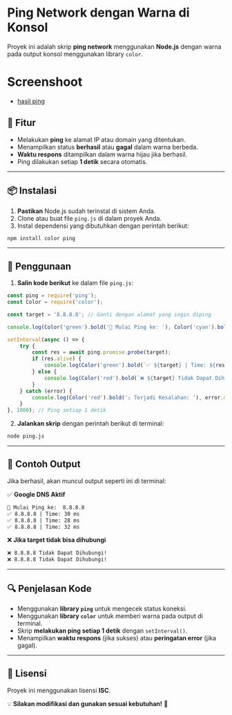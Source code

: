 # Ping Network dengan Warna di Konsol

Proyek ini adalah skrip **ping network** menggunakan **Node.js** dengan warna pada output konsol menggunakan library `color`.

# Screenshoot
- [hasil ping](https://github.com/cuitme/COLOR-CONSOLEJS/blob/main/ss.png)

## 🚀 Fitur
- Melakukan **ping** ke alamat IP atau domain yang ditentukan.
- Menampilkan status **berhasil** atau **gagal** dalam warna berbeda.
- **Waktu respons** ditampilkan dalam warna hijau jika berhasil.
- Ping dilakukan setiap **1 detik** secara otomatis.

---

## 📦 Instalasi
1. **Pastikan** Node.js sudah terinstal di sistem Anda.
2. Clone atau buat file `ping.js` di dalam proyek Anda.
3. Instal dependensi yang dibutuhkan dengan perintah berikut:

```bash
npm install color ping
```

---

## 📝 Penggunaan
1. **Salin kode berikut** ke dalam file `ping.js`:

```javascript
const ping = require('ping');
const Color = require('color');

const target = '8.8.8.8'; // Ganti dengan alamat yang ingin diping

console.log(Color('green').bold('🏓 Mulai Ping ke: '), Color('cyan').bold(target));

setInterval(async () => {
    try {
        const res = await ping.promise.probe(target);
        if (res.alive) {
            console.log(Color('green').bold(`✅ ${target} | Time: ${res.time} ms`));
        } else {
            console.log(Color('red').bold(`❌ ${target} Tidak Dapat Dihubungi!`));
        }
    } catch (error) {
        console.log(Color('red').bold('⚠️ Terjadi Kesalahan: '), error.message);
    }
}, 1000); // Ping setiap 1 detik
```

2. **Jalankan skrip** dengan perintah berikut di terminal:

```bash
node ping.js
```

---

## 🎨 Contoh Output
Jika berhasil, akan muncul output seperti ini di terminal:

✅ **Google DNS Aktif**  
```bash
🏓 Mulai Ping ke:  8.8.8.8
✅ 8.8.8.8 | Time: 30 ms
✅ 8.8.8.8 | Time: 28 ms
✅ 8.8.8.8 | Time: 32 ms
```

❌ **Jika target tidak bisa dihubungi**  
```bash
❌ 8.8.8.8 Tidak Dapat Dihubungi!
❌ 8.8.8.8 Tidak Dapat Dihubungi!
```

---

## 🔍 Penjelasan Kode
- Menggunakan **library `ping`** untuk mengecek status koneksi.
- Menggunakan **library `color`** untuk memberi warna pada output di terminal.
- Skrip **melakukan ping setiap 1 detik** dengan `setInterval()`.
- Menampilkan **waktu respons** (jika sukses) atau **peringatan error** (jika gagal).

---

## 📜 Lisensi
Proyek ini menggunakan lisensi **ISC**.

💡 **Silakan modifikasi dan gunakan sesuai kebutuhan!** 🚀

